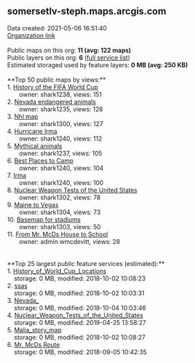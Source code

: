 <h2>somersetlv-steph.maps.arcgis.com</h2> Data created: 2021-05-06 16:51:40 <br /><a target='new' href='https://somersetlv-steph.maps.arcgis.com'>Organization link</a><br /><br />Public maps on this org: <b>11 (avg: 122 maps)</b><br />Public layers on this org: <b>6 </b>(<a target='new' href='https://services.arcgis.com/C9xfdrkH6TB6BisQ/ArcGIS/rest/services'>full service list</a>)<br />Estimated storaged used by feature layers: <b>0 MB (avg: 250 KB)</b><br /><br />**Top 50 public maps by views:**<br />  1. <a target='new' href='https://www.arcgis.com/home/item.html?id=d04cbfb3b0f644558e92657b6f492277'>History of the FIFA World Cup</a> <br />  &nbsp;&nbsp;&nbsp;&nbsp; &nbsp;&nbsp;owner: shark1238, views: 151<br />  2. <a target='new' href='https://www.arcgis.com/home/item.html?id=33897afd5c84433cb2fad8a7700754e5'>Nevada endangered animals</a> <br />  &nbsp;&nbsp;&nbsp;&nbsp; &nbsp;&nbsp;owner: shark1235, views: 128<br />  3. <a target='new' href='https://www.arcgis.com/home/item.html?id=27cb0baf9089457498ad5aa1fa4ce8a7'>Nhl map</a> <br />  &nbsp;&nbsp;&nbsp;&nbsp; &nbsp;&nbsp;owner: shark1300, views: 127<br />  4. <a target='new' href='https://www.arcgis.com/home/item.html?id=3d0d4346624b4cf38426acaf16b88c42'>Hurricane Irma</a> <br />  &nbsp;&nbsp;&nbsp;&nbsp; &nbsp;&nbsp;owner: shark1240, views: 112<br />  5. <a target='new' href='https://www.arcgis.com/home/item.html?id=893e050f5085473bbd032930ed384731'>Mythical animals</a> <br />  &nbsp;&nbsp;&nbsp;&nbsp; &nbsp;&nbsp;owner: shark1237, views: 105<br />  6. <a target='new' href='https://www.arcgis.com/home/item.html?id=7392862c03eb41499d4d2d6bc9b788e8'>Best Places to Camp</a> <br />  &nbsp;&nbsp;&nbsp;&nbsp; &nbsp;&nbsp;owner: shark1240, views: 104<br />  7. <a target='new' href='https://www.arcgis.com/home/item.html?id=5b06d1852ffd4d39af99a7fd71da6814'>Irma</a> <br />  &nbsp;&nbsp;&nbsp;&nbsp; &nbsp;&nbsp;owner: shark1240, views: 100<br />  8. <a target='new' href='https://www.arcgis.com/home/item.html?id=5a51ac0f35954c55a16ddea8376de37c'>Nuclear Weapon Tests of the United States</a> <br />  &nbsp;&nbsp;&nbsp;&nbsp; &nbsp;&nbsp;owner: shark1302, views: 78<br />  9. <a target='new' href='https://www.arcgis.com/home/item.html?id=11abb86996a74ebbb350bc5b8609cefa'>Maine to Vegas</a> <br />  &nbsp;&nbsp;&nbsp;&nbsp; &nbsp;&nbsp;owner: shark1304, views: 73<br />  10. <a target='new' href='https://www.arcgis.com/home/item.html?id=49c4546fda1647d282980040ca56c0ea'>Basemap for stadiums</a> <br />  &nbsp;&nbsp;&nbsp;&nbsp; &nbsp;&nbsp;owner: shark1303, views: 50<br />  11. <a target='new' href='https://www.arcgis.com/home/item.html?id=bc9e86639c754fff895884c7edb3b5a2'>From Mr. McDs House to School</a> <br />  &nbsp;&nbsp;&nbsp;&nbsp; &nbsp;&nbsp;owner: admin.wmcdevitt, views: 28<br /><br /><br />**Top 25 largest public feature services (estimated):**<br /> 1. <a target='new' href='https://www.arcgis.com/home/item.html?id=3375f8455ca34bcdbc5447084b5dede1'>History_of_World_Cup_Locations</a><br /> &nbsp;&nbsp;&nbsp;&nbsp;storage: 0 MB, modified: 2018-10-02 10:08:23<br /> 2. <a target='new' href='https://www.arcgis.com/home/item.html?id=5326f6285e1746659b9da513b0fdaf24'>ssas</a><br /> &nbsp;&nbsp;&nbsp;&nbsp;storage: 0 MB, modified: 2018-10-02 10:03:31<br /> 3. <a target='new' href='https://www.arcgis.com/home/item.html?id=57d4d2014c9940dcad3c84570d40b847'>Nevada_</a><br /> &nbsp;&nbsp;&nbsp;&nbsp;storage: 0 MB, modified: 2018-10-04 10:03:46<br /> 4. <a target='new' href='https://www.arcgis.com/home/item.html?id=9aba4af3995a4354acb2ee551cf8f973'>Nuclear_Weapon_Tests_of_the_United_States</a><br /> &nbsp;&nbsp;&nbsp;&nbsp;storage: 0 MB, modified: 2019-04-25 13:58:27<br /> 5. <a target='new' href='https://www.arcgis.com/home/item.html?id=142b04f7a4224edba0783d6c0e8fd9f0'>Malia_story_map</a><br /> &nbsp;&nbsp;&nbsp;&nbsp;storage: 0 MB, modified: 2018-10-02 10:08:27<br /> 6. <a target='new' href='https://www.arcgis.com/home/item.html?id=294ac9d4fd96428f97c6394380b7f3f5'>Mr. McDs Route</a><br /> &nbsp;&nbsp;&nbsp;&nbsp;storage: 0 MB, modified: 2018-09-05 10:42:35<br />
